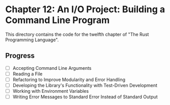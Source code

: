 # Chapter 12: An I/O Project: Building a Command Line Program

This directory contains the code for the twelfth chapter of "The Rust
Programming Language".

## Progress

- [ ] Accepting Command Line Arguments
- [ ] Reading a File
- [ ] Refactoring to Improve Modularity and Error Handling
- [ ] Developing the Library's Functionality with Test-Driven Development
- [ ] Working with Environment Variables
- [ ] Writing Error Messages to Standard Error Instead of Standard Output